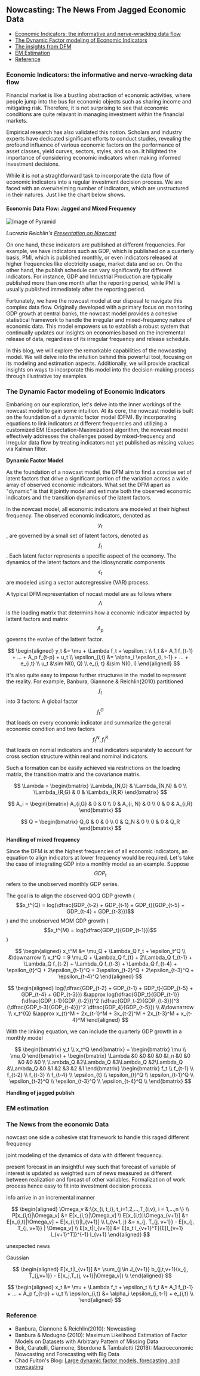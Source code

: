 
#


## Nowcasting: The News From Jagged Economic Data 

- [Economic Indicators: the informative and nerve-wracking data flow](#data)
- [The Dynamic Factor modeling of Economic Indicators](#dfm)
- [The insights from DFM](#news)
- [EM Estimation](#em)
- [Reference](#ref)


### Economic Indicators: the informative and nerve-wracking data flow <a name="data"></a>


Financial market is like a bustling abstraction of economic activities, where people jump into the bus for economic objects such as sharing income and mitigating risk. Therefore, it is not surprising to see that economic conditions are quite relavant in managing investment within the financial markets.

Empirical research has also validated this notion. Scholars and industry experts have dedicated significant efforts to conduct studies, revealing the profound influence of various economic factors on the performance of asset classes, yield curves, sectors, styles, and so on. It hilighted the importance of considering economic indicators when making informed investment decisions.

While it is not a straghtforward task to incorporate the data flow of economic indicators into a regular investment decision process. We are faced with an overwhelming number of indicators, which are unstructured in their natures. Just like the chart below shows.

#### Economic Data Flow: Jagged and Mixed Frequency

![Image of Pyramid](https://raw.githubusercontent.com/SkyBlueRW/SkyBlueRW.github.io/main/_posts/asset/ragged_economic_indicator.png)

*Lucrezia Reichlin's [Presentation on Nowcast](https://www.oecd.org/naec/new-economic-policymaking/NAEC_2019_Nowcasting_L_Reichlin.pdf)*

On one hand, these indicators are published at different frequencies. For example, we have indicators such as GDP, which is published on a quarterly basis, PMI, which is published monthly, or even indicators released at higher frequencies like electricity usage, market data and so on. On the other hand, the publish schedule can vary significantly for different indicators. For instance, GDP and Industrial Production  are typically published more than one month after the reporting period, while PMI is usually published immediately after the reporting period. 

Fortunately, we have the nowcast model at our disposal to navigate this complex data flow. Originally developed with a primary focus on monitoring GDP growth at central banks, the nowcast model provides a cohesive statistical framework to handle the irregular and mixed-frequency nature of economic data. This model empowers us to establish a robust system that continually updates our insights on economies based on the incremental release of data, regardless of its irregular frequency and release schedule.

In this blog, we will explore the remarkable capabilities of the nowcasting model. We will delve into the intuition behind this powerful tool, focusing on its modeling and estimation aspects. Additionally, we will provide practical insights on ways to incorporate this model into the decision-making process through illustrative toy examples.

### The Dynamic Factor modeling of Economic Indicators <a name="dfm"></a>

Embarking on our exploration, let's delve into the inner workings of the nowcast model to gain some intuition. At its core, the nowcast model is built on the foundation of a dynamic factor model (DFM). By incorporating equations to link indicators at different frequencies and utilizing a customized EM (Expectation-Maximization) algorithm, the nowcast model effectively addresses the challenges posed by mixed-frequency and irregular data flow by treating indicators not yet published as missing values via Kalman filter.

**Dynamic Factor Model**


As the foundation of a nowcast model, the DFM aim to find a concise set of latent factors that drive a significant portion of the variation across a wide array of observed economic indicators. What set the DFM apart as "dynamic" is that it jointly model and estimate both the observed economic indicators and the transition dynamics of the latent factors. 

In the nowcast model, all economic indicators are modeled at their highest frequency. The observed economic indicators, denoted as $$y_t$$, are governed by a small set of latent factors, denoted as $$f_t$$. Each latent factor represents a specific aspect of the economy. The dynamics of the latent factors and the idiosyncratic components $$\epsilon_t$$ are modeled using a vector autoregressive (VAR) process.

A typical DFM representation of nocast model are as follows where $$\Lambda$$ is the loading matrix that determins how a economic indicator impacted by lattent factors and matrix $$A_p$$ governs the evolve of the lattent factor. 

$$
\begin{aligned}
y_t &= \mu + \Lambda f_t + \epsilon_t \\
f_t &= A_1 f_{t-1} + ... + A_p f_{t-p} + u_t \\ 
\epsilon_{i,t} &= \alpha_i \epsilon_{i, t-1} + ... + e_{i,t} \\ 
u_t &\sim N(0, Q) \\
e_{i, t} &\sim N(0, I)
\end{aligned}
$$

It's also quite easy to impose further structures in the model to represent the reality. For example, Banbura, Giannone & Reichlin(2010) partitioned $$f_t$$ into 3 factors: A global factor $$f_t^{G}$$ that loads on every economic indicator and summarize the general economic condition and two factors $$f_t^{N}, f_t^{R}$$ that loads on nomial indicators and real indicators separately to account for cross section structure within real and nominal indicators.

Such a formation can be easily achieved via restrictions on the loading matrix, the transition matrix and the covariance matrix.

$$
\Lambda = \begin{bmatrix}
    \Lambda_{N,G} & \Lambda_{N,N} & 0 \\
    \Lambda_{R,G} & 0 & \Lambda_{R,R}
\end{bmatrix}
$$

$$
A_i = \begin{bmatrix}
    A_{i,G} & 0 & 0 \\
    0 & A_{i, N} & 0 \\
    0 & 0 & A_{i,R}
\end{bmatrix}
$$

$$
Q = \begin{bmatrix}
    Q_G & 0 & 0 \\
    0 & Q_N & 0 \\
    0 & 0 & Q_R
\end{bmatrix}
$$

**Handling of mixed frequency**

Since the DFM is at the highest frequencies of all economic indicators, an equation to align indicators at lower frequency would be required. Let's take the case of integrating GDP into a monthly model as an example. Suppose $$GDP_t$$ refers to the unobserved monthly GDP series. 

The goal is to align the observed QOQ GDP growth ($$x_t^{Q} = log(\dfrac{GDP_{t-2} + GDP_{t-1} + GDP_t}{GDP_{t-5} + GDP_{t-4} + GDP_{t-3}})$$) and the unobserved MOM GDP growth ($$x_t^{M} = log(\dfrac{GDP_t}{GDP_{t-1}})$$)

$$
\begin{aligned}
x_t^M &= \mu_Q + \Lambda_Q f_t + \epsilon_t^Q \\ 
&\downarrow \\ 
x_t^Q = 9 \mu_Q + \Lambda_Q f_{t} + 2\Lambda_Q f_{t-1} + \Lambda_Q f_{t-2} + \Lambda_Q f_{t-3} + \Lambda_Q f_{t-4} + \epsilon_{t}^Q + 2\epsilon_{t-1}^Q + 3\epsilon_{t-2}^Q + 2\epsilon_{t-3}^Q + \epsilon_{t-4}^Q 
\end{aligned}
$$

$$
\begin{aligned}
log(\dfrac{GDP_{t-2} + GDP_{t-1} + GDP_t}{GDP_{t-5} + GDP_{t-4} + GDP_{t-3}}) &\approx  log(\dfrac{GDP_t}{GDP_{t-1}} (\dfrac{GDP_t-1}{GDP_{t-2}})^2 (\dfrac{GDP_t-2}{GDP_{t-3}})^3 (\dfrac{GDP_t-3}{GDP_{t-4}})^2 \dfrac{GDP_4}{GDP_{t-5}}) \\
&\downarrow \\
x_t^{Q} &\approx x_{t}^M + 2x_{t-1}^M + 3x_{t-2}^M + 2x_{t-3}^M + x_{t-4}^M
\end{aligned}
$$

With the linking equation, we can include the quarterly GDP growth in a monthly model 

$$
\begin{bmatrix}
  y_t \\
  x_t^Q
\end{bmatrix} = \begin{bmatrix}
  \mu \\
  \mu_Q
\end{bmatrix} +  \begin{bmatrix}
  \Lambda &0 &0 &0 &0 &I_n &0 &0 &0 &0 &0 \\
  \Lambda_Q &2\Lambda_Q &3\Lambda_Q &2\Lambda_Q &\Lambda_Q &0 &1 &2 &3 &2 &1
\end{bmatrix}  \begin{bmatrix}
  f_t \\
  f_{t-1} \\
  f_{t-2} \\ 
  f_{t-3} \\
  f_{t-4} \\
  \epsilon_{t} \\
  \epsilon_{t}^Q \\
  \epsilon_{t-1}^Q \\
  \epsilon_{t-2}^Q \\
  \epsilon_{t-3}^Q \\
  \epsilon_{t-4}^Q \\
\end{bmatrix}
$$





**Handling of jagged publish**



### EM estimation <a name="news"></a>

### The News from the economic Data <a name="news"></a>



nowcast 
one side a cohesive stat framework to handle this raged different frequency

joint modeling of the dynamics of data with different frequency.

present forecast in an insightful way such that forecast of variable of interest is updated as weighted sum of news measured as different between realization and forcast of other variables. Formalization of work process hence easy to fit into investment decision process.

info arrive in an incremental manner




$$
\begin{aligned}
\Omega_v &:\{x_{i, t_i}, t_i=1,2,...,T_{i,v}, i = 1,...,n \} \\
P[x_{i,t}|\Omega_v] &= E[x_{i,t}|\Omega_v] \\ 
E[x_{i,t}|\Omega_{v+1}] &= E[x_{i,t}|\Omega_v] + E[x_{i,t}|I_{v+1}] \\ 
I_{v+1, j} &= x_{j, T_{j, v+1}} - E[x_{j, T_{j, v+1}} | \Omega_v] \\
E[x_t|I_{v+1}] &= E[x_t I_{v+1}^T]{E[I_{v+1} I_{v+1}^T]}^{-1} I_{v+1}
\end{aligned}
$$

unexpected news

Gaussian


$$
\begin{aligned}
E[x_t|I_{v+1}] &= \sum_{j \in J_{v+1}} b_{j,t,v+1}(x_{j, T_{j,v+1}} - E[x_j,T_{j, v+1}|\Omega_v]) \\ 
\end{aligned}
$$


$$
\begin{aligned}
x_t &= \mu + \Lambda f_t + \epsilon_t \\
f_t &= A_1 f_{t-1} + ... + A_p f_{t-p} + u_t \\ 
\epsilon_{i,t} &= \alpha_i \epsilon_{i, t-1} + e_{i,t} \\ 
\end{aligned}
$$


### Reference <a name="ref"></a>


- Banbura, Giannone & Reichlin(2010): Nowcasting
- Banbura & Modugno (2010): Maximum Likelihood Estimation of Factor Models on Datasets with Arbitrary Pattern of Missing Data
- Bok, Caratelli, Giannone, Sbordone & Tambalotti (2018): Macroeconomic Nowcasting and Forecasting with Big Data
- Chad Fulton's Blog: [Large dynamic factor models, forecasting, and nowcasting](http://www.chadfulton.com/topics/statespace_large_dynamic_factor_models.html)
